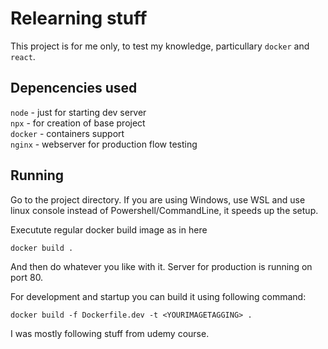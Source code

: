 # Relearning stuff
This project is for me only, to test my knowledge, particullary `docker` and `react`.

## Depencencies used
`node` - just for starting dev server</br>
`npx` - for creation of base project</br>
`docker` - containers support</br>
`nginx` - webserver for production flow testing

## Running

Go to the project directory. If you are using Windows, use WSL and use linux console instead of Powershell/CommandLine, it speeds up the setup.

Executute regular docker build image as in here

    docker build .

And then do whatever you like with it. Server for production is running on port 80.

For development and startup you can build it using following command:

    docker build -f Dockerfile.dev -t <YOURIMAGETAGGING> .


I was mostly following stuff from udemy course.